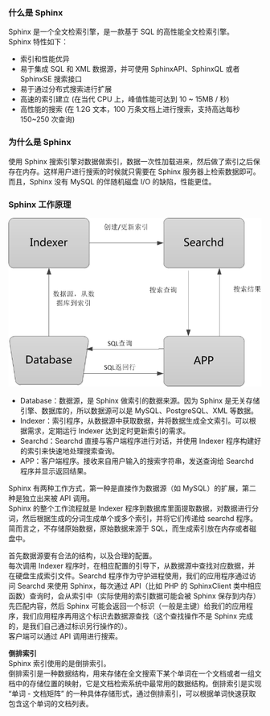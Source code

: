 
### 什么是 Sphinx
Sphinx 是一个全文检索引擎，是一款基于 SQL 的高性能全文检索引擎。   
Sphinx 特性如下：  

- 索引和性能优异
- 易于集成 SQL 和 XML 数据源，并可使用 SphinxAPI、SphinxQL 或者 SphinxSE 搜索接口
- 易于通过分布式搜索进行扩展
- 高速的索引建立 (在当代 CPU 上，峰值性能可达到 10 ~ 15MB / 秒)
- 高性能的搜索 (在 1.2G 文本，100 万条文档上进行搜索，支持高达每秒 150~250 次查询)


### 为什么是 Sphinx
使用 Sphinx 搜索引擎对数据做索引，数据一次性加载进来，然后做了索引之后保存在内存。这样用户进行搜索的时候就只需要在 Sphinx 服务器上检索数据即可。而且，Sphinx 没有 MySQL 的伴随机磁盘 I/O 的缺陷，性能更佳。

### Sphinx 工作原理

![Sphinx 工作流程图](../static/images/sphinx-flow.png)  

- Database：数据源，是 Sphinx 做索引的数据来源。因为 Sphinx 是无关存储引擎、数据库的，所以数据源可以是 MySQL、PostgreSQL、XML 等数据。
- Indexer：索引程序，从数据源中获取数据，并将数据生成全文索引。可以根据需求，定期运行 Indexer 达到定时更新索引的需求。
- Searchd：Searchd 直接与客户端程序进行对话，并使用 Indexer 程序构建好的索引来快速地处理搜索查询。
- APP：客户端程序。接收来自用户输入的搜索字符串，发送查询给 Searchd 程序并显示返回结果。

Sphinx 有两种工作方式，第一种是直接作为数据源（如 MySQL）的扩展，第二种是独立出来被 API 调用。  
Sphinx 的整个工作流程就是 Indexer 程序到数据库里面提取数据，对数据进行分词，然后根据生成的分词生成单个或多个索引，并将它们传递给 searchd 程序。简而言之，不存储原始数据，原始数据来源于 SQL，而生成索引放在内存或者磁盘中。  

首先数据源要有合法的结构，以及合理的配置。  
每次调用 Indexer 程序时，在相应配置的引导下，从数据源中查找对应数据，并在硬盘生成索引文件。Searchd 程序作为守护进程使用，我们的应用程序通过访问 Searchd 来使用 Sphinx，每次通过 API（比如 PHP 的 SphinxClient 类中相应函数）查询时，会从索引中（实际使用的索引数据可能会被 Sphinx 保存到内存）先匹配内容，然后 Sphinx 可能会返回一个标识（一般是主键）给我们的应用程序，我们应用程序再用这个标识去数据源查找（这个查找操作不是 Sphinx 完成的，是我们自己通过标识另行操作的）。  
客户端可以通过 API 调用进行搜索。

**倒排索引**  
Sphinx 索引使用的是倒排索引。  
倒排索引是一种数据结构，用来存储在全文搜索下某个单词在一个文档或者一组文档中的存储位置的映射，它是文档检索系统中最常用的数据结构。倒排索引是实现 “单词 - 文档矩阵” 的一种具体存储形式，通过倒排索引，可以根据单词快速获取包含这个单词的文档列表。  
